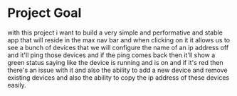 # Project Goal

with this project i want to build a very simple and performative and stable app that will reside in the max nav bar and when clicking on it it allows us to see a bunch of devices that we will configure the name of an ip address off and it'll ping those devices and if the ping comes back then it'll show a green status saying like the device is running and is on and if it's red then there's an issue with it and also the ability to add a new device and remove existing devices and also the ability to copy the ip address of these devices easily. 